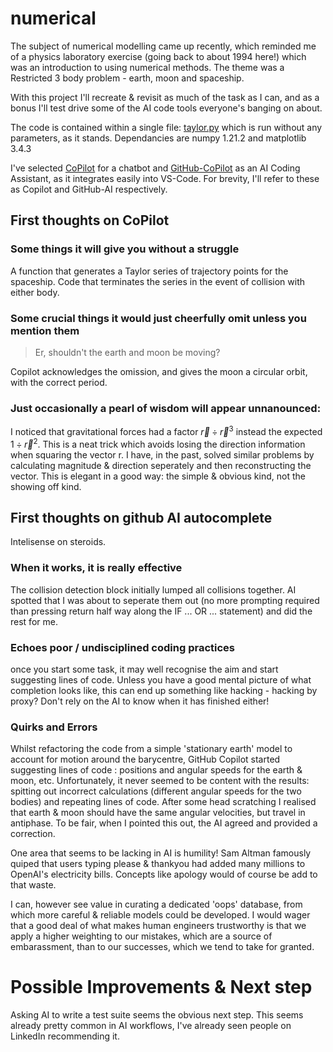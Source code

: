 # numerical
The subject of numerical modelling came up recently, which reminded me of a physics laboratory exercise (going back to about 1994 here!) which was an introduction to using numerical methods. The theme was a Restricted 3 body problem - earth, moon and spaceship.

With this project I'll recreate & revisit as much of the task as I can, and as a bonus I'll test drive some of the AI code tools everyone's banging on about.

The code is contained within a single file: [taylor.py](taylor.py) which is run without any parameters, as it stands.
Dependancies are numpy 1.21.2 and matplotlib 3.4.3

I've selected [CoPilot](https://copilot.microsoft.com/) for a chatbot and [GitHub-CoPilot](https://github.com/features/copilot)  as an AI Coding Assistant, as it integrates easily into VS-Code. For brevity, I'll refer to these as Copilot and GitHub-AI respectively.

## First thoughts on CoPilot
### Some things it will give you without a struggle
A function that generates a Taylor series of trajectory points for the spaceship.
Code that terminates the series in the event of collision with either body.
### Some crucial things it would just cheerfully omit unless you mention them
>Er, shouldn't the earth and moon be moving?

Copilot acknowledges the omission, and gives the moon a circular orbit, with the correct period. 

### Just occasionally a pearl of wisdom will appear unnanounced:
I noticed that gravitational forces had a factor $\vec{ r } \div \vec{ r }^3$ instead the expected $1 \div \vec{r}^2$.
This is a neat trick which avoids losing the direction information when squaring the vector r. I have, in the past, solved similar problems by calculating magnitude & direction seperately and then reconstructing the vector. This is elegant in a good way: the simple & obvious kind, not the showing off kind.

## First thoughts on github AI autocomplete
Intelisense on steroids.

### When it works, it is really effective 
The collision detection block initially lumped all collisions together.
AI spotted that I was about to seperate them out (no more prompting required than pressing return half way along the IF ... OR ... statement) and did the rest for me.

### Echoes poor / undisciplined coding practices
once you start some task, it may well recognise the aim and start suggesting lines of code.
Unless you have a good mental picture of what completion looks like, this can end up something like hacking - hacking by proxy? Don't rely on the AI to know when it has finished either!

### Quirks and Errors
Whilst refactoring the code from a simple 'stationary earth' model to account for motion around the barycentre, GitHub Copilot started suggesting lines of code : positions and angular speeds for the earth & moon, etc. Unfortunately, it never seemed to be content with the results: spitting out incorrect calculations (different angular speeds for the two bodies) and repeating lines of code.
After some head scratching I realised that earth & moon should have the same angular velocities, but travel in antiphase.
To be fair, when I pointed this out, the AI agreed and provided a correction.

One area that seems to be lacking in AI is humility! Sam Altman famously quiped that users typing please & thankyou had added many millions to OpenAI's electricity bills. Concepts like apology would of course be add to that waste.

I can, however see value in curating a dedicated 'oops' database, from which more careful & reliable models could be developed. I would wager that a good deal of what makes human engineers trustworthy is that we apply a higher weighting to our mistakes, which are a source of embarassment, than to our successes, which we tend to take for granted.

# Possible Improvements & Next step
Asking AI to write a test suite seems the obvious next step. This seems already pretty common in AI workflows, I've already seen people on LinkedIn recommending it.